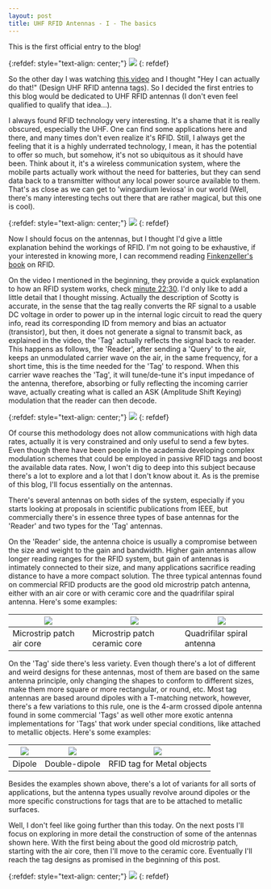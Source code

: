 ```yaml
---
layout: post
title: UHF RFID Antennas - I - The basics
---
```


This is the first official entry to the blog!

{:refdef: style="text-align: center;"}
![](/images/first-day-brba.gif)
{: refdef}

So the other day I was watching [this video](https://youtu.be/PWzyPZAPbt0) and I thought "Hey I can actually do that!" (Design UHF RFID antenna tags). So I decided the first entries to this blog would be dedicated to UHF RFID antennas (I don't even feel qualified to qualify that idea...). 

I always found RFID technology very interesting. It's a shame that it is really obscured, especially the UHF. One can find some applications here and there, and many times don't even realize it's RFID. Still, I always get the feeling that it is a highly underrated technology, I mean, it has the potential to offer so much, but somehow, it's not so ubiquitous as it should have been. Think about it, it's a wireless communication system, where the mobile parts actually work without the need for batteries, but they can send data back to a transmitter without any local power source available to them. That's as close as we can get to 'wingardium leviosa' in our world (Well, there's many interesting techs out there that are rather magical, but this one is cool).

{:refdef: style="text-align: center;"}
![](/images/wingardium-leviosa.gif)
{: refdef}

Now I should focus on the antennas, but I thought I'd give a little explanation behind the workings of RFID. I'm not going to be exhaustive, if your interested in knowing more, I can recommend reading [Finkenzeller's book](https://www.amazon.com/RFID-Handbook-Radio-Frequency-Identification-Fundamentals/dp/0471988510) on RFID.

On the video I mentioned in the beginning, they provide a quick explanation to how an RFID system works, check [minute 22:30](https://youtu.be/PWzyPZAPbt0?t=1349). I'd only like to add a little detail that I thought missing. Actually the description of Scotty is accurate, in the sense that the tag really converts the RF signal to a usable DC voltage in order to power up in the internal logic circuit to read the query info, read its corresponding ID from memory and bias an actuator (transistor), but then, it does not generate a signal to transmit back, as explained in the video, the 'Tag' actually reflects the signal back to reader. This happens as follows, the 'Reader', after sending a 'Query' to the air, keeps an unmodulated carrier wave on the air, in the same frequency, for a short time, this is the time needed for the 'Tag' to respond. When this carrier wave reaches the 'Tag', it will tune/de-tune it's input impedance of the antenna, therefore, absorbing or fully reflecting the incoming carrier wave, actually creating what is called an ASK (Amplitude Shift Keying) modulation that the reader can then decode.

{:refdef: style="text-align: center;"}
![](/images/uhf-rfid-reader-bd.jpg)
{: refdef}

Of course this methodology does not allow communications with high data rates, actually it is very constrained and only useful to send a few bytes. Even though there have been people in the academia developing complex modulation schemes that could be employed in passive RFID tags and boost the available data rates. Now, I won't dig to deep into this subject because there's a lot to explore and a lot that I don't know about it. As is the premise of this blog, I'll focus essentially on the antennas. 

There's several antennas on both sides of the system, especially if you starts looking at proposals in scientific publications from IEEE, but commercially there's in essence three types of base antennas for the 'Reader' and two types for the 'Tag' antennas.

On the 'Reader' side, the antenna choice is usually a compromise between the size and weight to the gain and bandwidth. Higher gain antennas allow longer reading ranges for the RFID system, but gain of antennas is intimately connected to their size, and many applications sacrifice reading distance to have a more compact solution. The three typical antennas found on commercial RFID products are the good old microstrip patch antenna, either with an air core or with ceramic core and the quadrifilar spiral antenna. Here's some examples:

![](/images/microstrip_air_core.jpg) | ![](/images/patch_ceramic.png) | ![](/images/quadrifilar-2.png)
|------------------------------------|--------------------------------|--------------------------------|
Microstrip patch air core	| Microstrip patch ceramic core |	Quadrifilar spiral antenna 


On the 'Tag' side there's less variety. Even though there's a lot of different and weird designs for these antennas, most of them are based on the same antenna principle, only changing the shapes to conform to different sizes, make them more square or more rectangular, or round, etc. Most tag antennas are based around dipoles with a T-matching network, however, there's a few variations to this rule, one is the 4-arm crossed dipole antenna found in some commercial 'Tags' as well other more exotic antenna implementations for 'Tags' that work under special conditions, like attached to metallic objects. Here's some examples:

![](/images/dipole_1.png) | ![](/images/4arm_dipole_tag.jpg) | ![](/images/metal_tag.png)
|-------------------------|----------------------------------|---------------------------|
Dipole                    |	Double-dipole                    | RFID tag for Metal objects


Besides the examples shown above, there's a lot of variants for all sorts of applications, but the antenna types usually revolve around dipoles or the more specific constructions for tags that are to be attached to metallic surfaces.

Well, I don't feel like going further than this today. On the next posts I'll focus on exploring in more detail the construction of some of the antennas shown here. With the first being about the good old microstrip patch, starting with the air core, then I'll move to the ceramic core. Eventually I'll reach the tag designs as promised in the beginning of this post.

{:refdef: style="text-align: center;"}
![](/images/thats_all.gif)
{: refdef}
